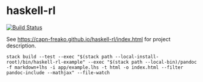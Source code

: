 haskell-rl
===

[![Build Status](https://travis-ci.org/capn-freako/haskell-rl.png)](https://travis-ci.org/capn-freako/haskell-rl)

See https://capn-freako.github.io/haskell-rl/index.html for project description.

~~~
stack build --test --exec "$(stack path --local-install-root)/bin/haskell-rl-example" --exec "$(stack path --local-bin)/pandoc -f markdown+lhs -i app/example.lhs -t html -o index.html --filter pandoc-include --mathjax" --file-watch
~~~
